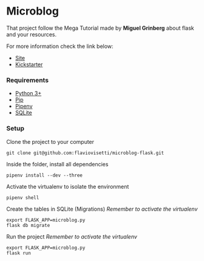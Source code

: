 # Microblog 

That project follow the Mega Tutorial made by **Miguel Grinberg** about flask and your resources.

For more information check the link below:

- [Site](https://blog.miguelgrinberg.com/index)
- [Kickstarter](https://learn.miguelgrinberg.com/)

### Requirements

 - [Python 3+](https://www.python.org/)
 - [Pip](https://pypi.python.org/pypi/pip)
 - [Pipenv](https://github.com/pypa/pipenv)
 - [SQLite](https://www.sqlite.org/)

### Setup

Clone the project to your computer

```shell
git clone git@github.com:flaviovisetti/microblog-flask.git
```

Inside the folder, install all dependencies

```shell
pipenv install --dev --three
```

Activate the virtualenv to isolate the environment

```shell
pipenv shell
```

Create the tables in SQLite (Migrations)
*Remember to activate the virtualenv*

```shell
export FLASK_APP=microblog.py
flask db migrate
```

Run the project
*Remember to activate the virtualenv*

```shell
export FLASK_APP=microblog.py
flask run
```
